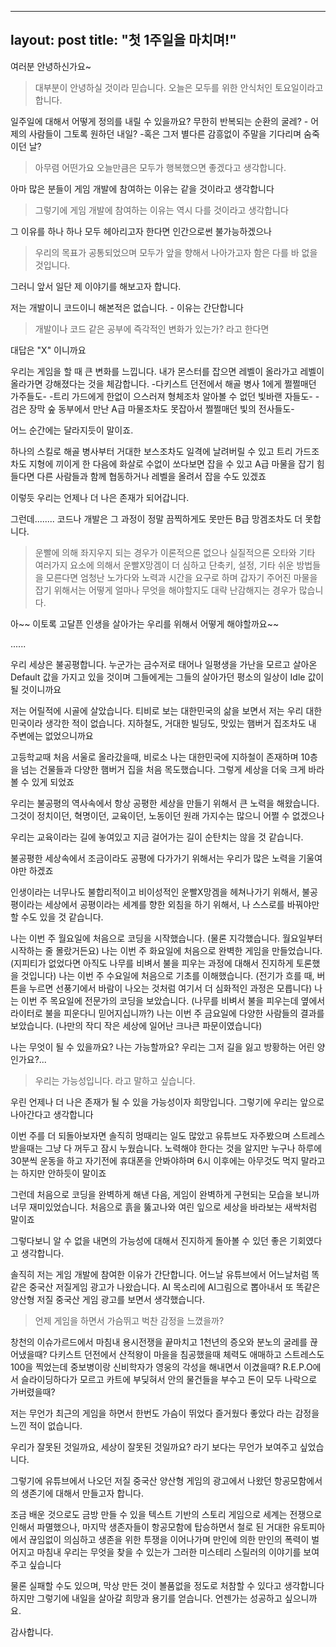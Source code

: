 
---
layout: post
title: "첫 1주일을 마치며!"
---

여러분 안녕하신가요~ 
  >대부분이 안녕하실 것이라 믿습니다. 오늘은 모두를 위한 안식처인 토요일이라고 합니다.

일주일에 대해서 어떻게 정의를 내릴 수 있을까요?
무한히 반복되는 순환의 굴레? - 어제의 사람들이 그토록 원하던 내일? -혹은 그저 별다른 감흥없이 주말을 기다리며 숨죽이던 날?
  >아무렴 어떤가요 오늘만큼은 모두가 행복했으면 좋겠다고 생각합니다.

아마 많은 분들이 게임 개발에 참여하는 이유는 같을 것이라고 생각합니다
  >그렇기에 게임 개발에 참여하는 이유는 역시 다를 것이라고 생각합니다

그 이유를 하나 하나 모두 헤아리고자 한다면 인간으로썬 불가능하겠으나
  >우리의 목표가 공통되었으며 모두가 앞을 향해서 나아가고자 함은 다를 바 없을 것입니다.

그러니 앞서 일단 제 이야기를 해보고자 합니다.

저는 개발이니 코드이니 해본적은 없습니다. - 이유는 간단합니다
  >개발이나 코드 같은 공부에 즉각적인 변화가 있는가? 라고 한다면

대답은 "X" 이니까요

우리는 게임을 할 때 큰 변화를 느낍니다.
내가 몬스터를 잡으면 레벨이 올라가고 레벨이 올라가면 강해졌다는 것을 체감합니다.
-다키스트 던전에서 해골 병사 1에게 쩔쩔매던 가주들도-
-트리 가드에게 한없이 으스러져 형체조차 알아볼 수 없던 빛바랜 자들도-
-검은 장막 숲 동부에서 만난 A급 마물조차도 못잡아서 쩔쩔매던 빛의 전사들도-

어느 순간에는 달라지듯이 말이죠.

하나의 스킬로 해골 병사부터 거대한 보스조차도 일격에 날려버릴 수 있고
트리 가드조차도 지형에 끼이게 한 다음에 화살로 수없이 쏘다보면 잡을 수 있고
A급 마물을 잡기 힘들다면 다른 사람들과 함께 협동하거나 레벨을 올려서 잡을 수도 있겠죠

이렇듯 우리는 언제나 더 나은 존재가 되어갑니다.

그런데........ 코드나 개발은 그 과정이 정말 끔찍하게도 못만든 B급 망겜조차도 더 못합니다.
  >운빨에 의해 좌지우지 되는 경우가 이론적으론 없으나 실질적으론 오타와 기타 여러가지 요소에 의해서 운빨X망겜이 더 심하고
  >단축키, 설정, 기타 쉬운 방법들을 모른다면 엄청난 노가다와 노력과 시간을 요구로 하며
  >갑자기 주어진 마물을 잡기 위해서는 어떻게 얼마나 무엇을 해야할지도 대략 난감해지는 경우가 많습니다.

아~~ 이토록 고달픈 인생을 살아가는 우리를 위해서 어떻게 해야할까요~~

......

우리 세상은 불공평합니다.
누군가는 금수저로 태어나 일평생을 가난을 모르고 살아온 Default 값을 가지고 있을 것이며
그들에게는 그들의 살아가던 평소의 일상이 Idle 값이 될 것이니까요

저는 어릴적에 시골에 살았습니다.
티비로 보는 대한민국의 삶을 보면서 저는 우리 대한민국이라 생각한 적이 없습니다.
지하철도, 거대한 빌딩도, 맛있는 햄버거 집조차도 내 주변에는 없었으니까요

고등학교때 처음 서울로 올라갔을때, 비로소 나는 대한민국에 지하철이 존재하며 10층을 넘는 건물들과 다양한 햄버거 집을 처음 목도했습니다.
그렇게 세상을 더욱 크게 바라볼 수 있게 되었죠

우리는 불공평의 역사속에서 항상 공평한 세상을 만들기 위해서 큰 노력을 해왔습니다.
그것이 정치이던, 혁명이던, 교육이던, 노동이던 원래 가지수는 많으니 어쩔 수 없겠으나

우리는 교육이라는 길에 놓여있고 지금 걸어가는 길이 순탄치는 않을 것 같습니다.

불공평한 세상속에서 조금이라도 공평에 다가가기 위해서는 우리가 많은 노력을 기울여야만 하겠죠

인생이라는 너무나도 불합리적이고 비이성적인 운빨X망겜을 헤쳐나가기 위해서,
불공평이라는 세상에서 공평이라는 세계를 향한 외침을 하기 위해서,
나 스스로를 바꿔야만 할 수도 있을 것 같습니다.

나는 이번 주 월요일에 처음으로 코딩을 시작했습니다. (물론 지각했습니다. 월요일부터 시작하는 줄 몰랐거든요)
나는 이번 주 화요일에 처음으로 완벽한 게임을 만들었습니다. (지피티가 없었다면 아직도 나무를 비벼서 불을 피우는 과정에 대해서 진지하게 토론했을 것입니다)
나는 이번 주 수요일에 처음으로 기초를 이해했습니다. (전기가 흐를 때, 버튼을 누르면 선풍기에서 바람이 나오는 것처럼 여기서 더 심화적인 과정은 모릅니다)
나는 이번 주 목요일에 전문가의 코딩을 보았습니다. (나무를 비벼서 불을 피우는데 옆에서 라이터로 불을 피운다니 믿어지십니까?)
나는 이번 주 금요일에 다양한 사람들의 결과를 보았습니다. (나만의 작디 작은 세상에 일어난 크나큰 파문이였습니다)

나는 무엇이 될 수 있을까요? 나는 가능할까요? 우리는 그저 길을 잃고 방황하는 어린 양인가요?...
  >우리는 가능성입니다. 라고 말하고 싶습니다.

우린 언제나 더 나은 존재가 될 수 있을 가능성이자 희망입니다.
그렇기에 우리는 앞으로 나아간다고 생각합니다

이번 주를 더 되돌아보자면 솔직히 멍때리는 일도 많았고 유튜브도 자주봤으며 스트레스 받을때는 그냥 다 꺼두고 잠시 누웠습니다.
노력해야 한다는 것을 알지만 누구나 하루에 30분씩 운동을 하고 자기전에 휴대폰을 안봐야하며
6시 이후에는 아무것도 먹지 말라고는 하지만 안하듯이 말이죠

그런데 처음으로 코딩을 완벽하게 해낸 다음, 게임이 완벽하게 구현되는 모습을 보니까 너무 재미있었습니다.
처음으로 흙을 뚫고나와 여린 잎으로 세상을 바라보는 새싹처럼 말이죠

그렇다보니 알 수 없을 내면의 가능성에 대해서 진지하게 돌아볼 수 있던 좋은 기회였다고 생각합니다.

솔직히 저는 게임 개발에 참여한 이유가 간단합니다.
어느날 유튜브에서 어느날처럼 똑같은 중국산 저질게임 광고가 나왔습니다.
AI 목소리에 AI그림으로 뽑아내서 또 똑같은 양산형 저질 중국산 게임 광고를 보면서 생각했습니다.
  >언제 게임을 하면서 가슴뛰고 벅찬 감정을 느꼈을까?

창천의 이슈가르드에서 마침내 용시전쟁을 끝마치고 1천년의 증오와 분노의 굴레를 끊어냈을때?
다키스트 던전에서 산적왕이 마을을 침공했을때 체력도 애매하고 스트레스도 100을 찍었는데 중보병이랑 신비학자가 영웅의 각성을 해내면서 이겼을때?
R.E.P.O에서 슬라이딩하다가 모르고 카트에 부딪혀서 안의 물건들을 부수고 돈이 모두 나락으로 가버렸을때?

저는 무언가 최근의 게임을 하면서 한번도 가슴이 뛰었다 즐거웠다 좋았다 라는 감정을 느낀 적이 없습니다.

우리가 잘못된 것일까요, 세상이 잘못된 것일까요? 라기 보다는 무언가 보여주고 싶었습니다.

그렇기에 유튜브에서 나오던 저질 중국산 양산형 게임의 광고에서 나왔던
항공모함에서의 생존기에 대해서 만들고자 합니다.

조금 배운 것으로도 금방 만들 수 있을 텍스트 기반의 스토리 게임으로
세계는 전쟁으로 인해서 파멸했으나, 마지막 생존자들이 항공모함에 탑승하면서
철로 된 거대한 유토피아에서 끊임없이 의심하고 생존을 위한 투쟁을 이어나가며
만인에 의한 만인의 폭력이 벌어지고 마침내 우리는 무엇을 찾을 수 있는가
그러한 미스테리 스릴러의 이야기를 보여주고 싶습니다

물론 실패할 수도 있으며, 막상 만든 것이 볼품없을 정도로 처참할 수 있다고 생각합니다
하지만 그렇기에 내일을 살아갈 희망과 용기를 얻습니다. 언젠가는 성공하고 싶으니까요.

감사합니다.
